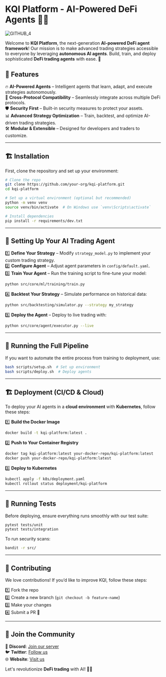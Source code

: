 # KQI Platform - AI-Powered DeFi Agents 🤖💸

![GITHUB_4](https://github.com/user-attachments/assets/ede7a6a2-9a43-4544-a94e-4c6869e56d74)

Welcome to **KQI Platform**, the next-generation **AI-powered DeFi agent framework**! Our mission is to make advanced trading strategies accessible to everyone by leveraging **autonomous AI agents**. Build, train, and deploy sophisticated **DeFi trading agents** with ease. 🎯

## 🚀 Features

🔥 **AI-Powered Agents** – Intelligent agents that learn, adapt, and execute strategies autonomously.  
🔗 **Cross-Protocol Compatibility** – Seamlessly integrate across multiple DeFi protocols.  
🛡️ **Security First** – Built-in security measures to protect your assets.  
📊 **Advanced Strategy Optimization** – Train, backtest, and optimize AI-driven trading strategies.  
🛠️ **Modular & Extensible** – Designed for developers and traders to customize.  

---

## 🏗️ Installation

First, clone the repository and set up your environment:

```bash
# Clone the repo
git clone https://github.com/your-org/kqi-platform.git
cd kqi-platform

# Set up a virtual environment (optional but recommended)
python -m venv venv
source venv/bin/activate  # On Windows use `venv\Scripts\activate`

# Install dependencies
pip install -r requirements/dev.txt
```

---

## 🎯 Setting Up Your AI Trading Agent

1️⃣ **Define Your Strategy** – Modify `strategy_model.py` to implement your custom trading strategy.  
2️⃣ **Configure Agent** – Adjust agent parameters in `config/default.yaml`.  
3️⃣ **Train Your Agent** – Run the training script to fine-tune your model:
   ```bash
   python src/core/ml/training/train.py
   ```
4️⃣ **Backtest Your Strategy** – Simulate performance on historical data:
   ```bash
   python src/backtesting/simulator.py --strategy my_strategy
   ```
5️⃣ **Deploy the Agent** – Deploy to live trading with:
   ```bash
   python src/core/agent/executor.py --live
   ```

---

## 🔄 Running the Full Pipeline

If you want to automate the entire process from training to deployment, use:
```bash
bash scripts/setup.sh  # Set up environment
bash scripts/deploy.sh  # Deploy agents
```

---

## 🏗️ Deployment (CI/CD & Cloud)

To deploy your AI agents in a **cloud environment** with **Kubernetes**, follow these steps:

1️⃣ **Build the Docker Image**
```bash
docker build -t kqi-platform:latest .
```

2️⃣ **Push to Your Container Registry**
```bash
docker tag kqi-platform:latest your-docker-repo/kqi-platform:latest
docker push your-docker-repo/kqi-platform:latest
```

3️⃣ **Deploy to Kubernetes**
```bash
kubectl apply -f k8s/deployment.yaml
kubectl rollout status deployment/kqi-platform
```

---

## 🧪 Running Tests

Before deploying, ensure everything runs smoothly with our test suite:
```bash
pytest tests/unit
pytest tests/integration
```

To run security scans:
```bash
bandit -r src/
```

---

## 📜 Contributing

We love contributions! If you’d like to improve KQI, follow these steps:

1️⃣ Fork the repo  
2️⃣ Create a new branch (`git checkout -b feature-name`)  
3️⃣ Make your changes  
4️⃣ Submit a PR 🚀  

---

## 🤝 Join the Community

💬 **Discord**: [Join our server](https://discord.gg/yourlink)  
🐦 **Twitter**: [Follow us](https://twitter.com/yourprofile)  
🌐 **Website**: [Visit us](https://kqi.ai)  

Let's revolutionize **DeFi trading** with AI! 🚀💡

